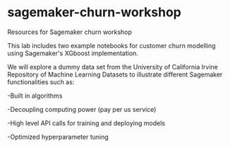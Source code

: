 # sagemaker-churn-workshop
Resources for Sagemaker churn workshop

This lab includes two example notebooks for customer churn modelling using Sagemaker's XGboost implementation.



We will explore a dummy data set from the University of California Irvine Repository of Machine Learning Datasets to illustrate different Sagemaker functionalities such as:

-Built in algorithms

-Decoupling computing power (pay per us service)

-High level API calls for training and deploying models

-Optimized hyperparameter tuning


